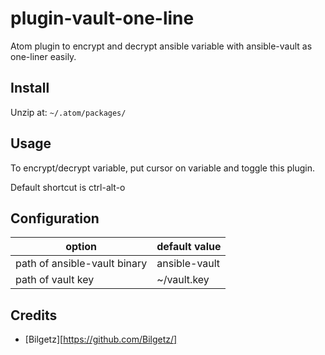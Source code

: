 # plugin-vault-one-line

Atom plugin to encrypt and decrypt ansible variable with ansible-vault as one-liner easily.

## Install

Unzip at:
`~/.atom/packages/`

## Usage

To encrypt/decrypt variable, put cursor on variable and toggle this plugin.

Default shortcut is ctrl-alt-o

## Configuration

| option | default value |
|--------|---------------|
|path of ansible-vault binary| ansible-vault|
|path of vault key | ~/vault.key|

## Credits

- [Bilgetz][https://github.com/Bilgetz/]
